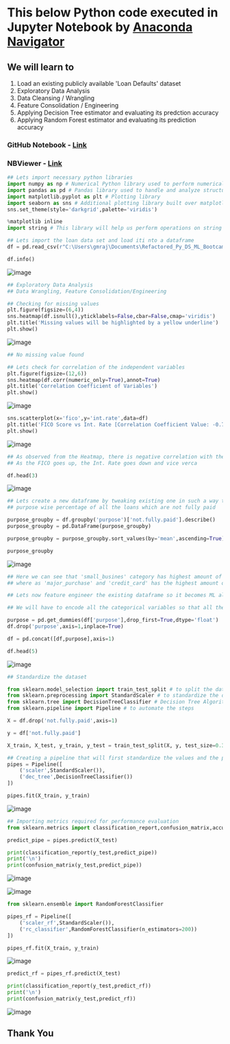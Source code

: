 # This below Python code executed in Jupyter Notebook by [Anaconda Navigator](https://www.google.com/url?sa=t&source=web&rct=j&opi=89978449&url=https://www.anaconda.com/products/navigator&ved=2ahUKEwiT5K_m_IuNAxWce_UHHVooNSwQFnoECBkQAQ&usg=AOvVaw2FiVm4Knmhe7xplbtYwLdO) 
## We will learn to 
  1. Load an existing publicly available 'Loan Defaults' dataset
  2. Exploratory Data Analysis
  3. Data Cleansing / Wrangling
  4. Feature Consolidation / Engineering
  5. Applying Decision Tree estimator and evaluating its predction accuracy
  6. Applying Random Forest estimator and evaluating its prediction accuracy

### GitHub Notebook - [Link](https://github.com/gaurav-bhatt89/Scikit-learn/blob/main/Decision_Tree_and_Random_Forest_Loan_Dataset.ipynb)
### NBViewer - [Link](https://nbviewer.org/github/gaurav-bhatt89/Scikit-learn/blob/main/Decision_Tree%2BRandom_Forest_Loan_Dataset.ipynb)
```python
## Lets import necessary python libraries
import numpy as np # Numerical Python library used to perform numerical operations
import pandas as pd # Pandas library used to handle and analyze structured data
import matplotlib.pyplot as plt # Plotting library
import seaborn as sns # Additional plotting library built over matplotlib (better visuals)
sns.set_theme(style='darkgrid',palette='viridis')
```
```python
%matplotlib inline
import string # This library will help us perform operations on string values
```
```python
## Lets import the loan data set and load iti nto a dataframe 
df = pd.read_csv(r"C:\Users\gmraj\Documents\Refactored_Py_DS_ML_Bootcamp-master\15-Decision-Trees-and-Random-Forests\loan_data.csv")
```
```python
df.info()
```
![image](https://github.com/user-attachments/assets/9cb7bf6d-1ea2-4326-8fa5-38ce8067b950)
```python
## Exploratory Data Analysis
## Data Wrangling, Feature Consolidation/Engineering

## Checking for missing values
plt.figure(figsize=(6,4))
sns.heatmap(df.isnull(),yticklabels=False,cbar=False,cmap='viridis')
plt.title('Missing values will be highlighted by a yellow underline')
plt.show()
```
![image](https://github.com/user-attachments/assets/073a1d9f-b877-4f65-a9d9-878919b5abf0)
```python
## No missing value found

## Lets check for correlation of the independent variables
plt.figure(figsize=(12,6))
sns.heatmap(df.corr(numeric_only=True),annot=True)
plt.title('Correlation Coefficient of Variables')
plt.show()
```
![image](https://github.com/user-attachments/assets/7bec76ab-9132-414f-8d42-28fe3339cf4c)
```python
sns.scatterplot(x='fico',y='int.rate',data=df)
plt.title('FICO Score vs Int. Rate [Correlation Coefficient Value: -0.71]')
plt.show()
```
![image](https://github.com/user-attachments/assets/489b4a0e-b408-4e85-8007-ff8b7ed43d76)
```python
## As observed from the Heatmap, there is negative correlation with the coefficient value of -0.71 between FICO and Int. Rate
## As the FICO goes up, the Int. Rate goes down and vice verca

df.head(3)
```
![image](https://github.com/user-attachments/assets/7e81b61a-6511-4060-9497-5c9048e7f819)
```python
## Lets create a new dataframe by tweaking existing one in such a way that we obtain
## purpose wise percentage of all the loans which are not fully paid

purpose_groupby = df.groupby('purpose')['not.fully.paid'].describe()
purpose_groupby = pd.DataFrame(purpose_groupby)

purpose_groupby = purpose_groupby.sort_values(by='mean',ascending=True)

purpose_groupby
```
![image](https://github.com/user-attachments/assets/520bf965-25b3-469b-afb6-de0a202dfb9c)
```python
## Here we can see that 'small_busines' category has highest amount of loans which are not fully paid
## where as 'major_purchase' and 'credit_card' has the highest amount of loans which are fully paid

## Lets now feature engineer the existing dataframe so it becomes ML algorithm ready

## We will have to encode all the categorical variables so that all the data in the dataframe is in numerical values

purpose = pd.get_dummies(df['purpose'],drop_first=True,dtype='float')
df.drop('purpose',axis=1,inplace=True)

df = pd.concat([df,purpose],axis=1)

df.head(5)
```
![image](https://github.com/user-attachments/assets/938cf6b6-b654-4fc6-8252-6d71a7ccbe14)
```python
## Standardize the dataset

from sklearn.model_selection import train_test_split # to split the dataframe into a training and a testing set
from sklearn.preprocessing import StandardScaler # to standardize the dataframe values so that the values are standarized on a single x axis
from sklearn.tree import DecisionTreeClassifier # Decision Tree Algorithm (estimator)
from sklearn.pipeline import Pipeline # to automate the steps

X = df.drop('not.fully.paid',axis=1)

y = df['not.fully.paid']

X_train, X_test, y_train, y_test = train_test_split(X, y, test_size=0.33)

## Creating a pipeline that will first standardize the values and the pass them through the Decision Tree estimator
pipes = Pipeline([
    ('scaler',StandardScaler()),
    ('dec_tree',DecisionTreeClassifier())
])

pipes.fit(X_train, y_train)
```
![image](https://github.com/user-attachments/assets/03ffb8fd-05ae-4eac-94a7-361318430db8)
```python
## Importing metrics required for performance evaluation
from sklearn.metrics import classification_report,confusion_matrix,accuracy_score

predict_pipe = pipes.predict(X_test)

print(classification_report(y_test,predict_pipe))
print('\n')
print(confusion_matrix(y_test,predict_pipe))
```
![image](https://github.com/user-attachments/assets/eedb1454-0357-421b-af25-7e931df35ea1)

![image](https://github.com/user-attachments/assets/a013ab84-0e1d-499d-b5a4-600adc589589)
```python
from sklearn.ensemble import RandomForestClassifier

pipes_rf = Pipeline([
    ('scaler_rf',StandardScaler()),
    ('rc_classifier',RandomForestClassifier(n_estimators=200))
])

pipes_rf.fit(X_train, y_train)
```
![image](https://github.com/user-attachments/assets/e3c13023-fe46-4e9d-b6c4-50fc2404e215)
```python
predict_rf = pipes_rf.predict(X_test)

print(classification_report(y_test,predict_rf))
print('\n')
print(confusion_matrix(y_test,predict_rf))
```
![image](https://github.com/user-attachments/assets/85dbaa43-f56d-4281-bc24-c355408b9770)

## Thank You













